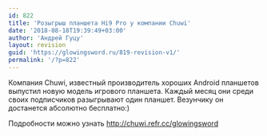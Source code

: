 ```yaml
---
id: 822
title: 'Розыгрыш планшета Hi9 Pro у компании Chuwi'
date: '2018-08-18T19:39:49+03:00'
author: 'Андрей Гуцу'
layout: revision
guid: 'https://glowingsword.ru/819-revision-v1/'
permalink: '/?p=822'
---
```


Компания Chuwi, известный производитель хороших Android планшетов выпустил новую модель игрового планшета. 
Каждый месяц они среди своих подписчиков разыгрывают один планшет. Везунчику он достанется абсолютно бесплатно:)

Подробности можно узнать <a href="здесь">http://chuwi.refr.cc/glowingsword</a>